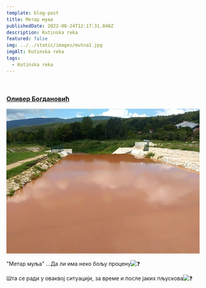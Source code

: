 ```yaml
---
template: blog-post
title: Метар муља
publishedDate: 2022-08-24T12:17:31.846Z
description: Kutinska reka
featured: false
img: ../../static/images/mutna1.jpg
imgAlt: Kutinska reka
tags:
  - Kutinska reka
---
```

[](https://www.facebook.com/groups/1460675787482934/user/100003770464841/?__cft__[0]=AZXYxCLXjhXtWuYPDugYDN47dCBP25I0ekg-lRndSEFoTIx_0oglKWcdXucfS5maCwBHrT1GxqAadvrlZYc7WTs4F2CJO-RVkCwSwq0ZfE105yi1eT1iAbAeb-LJWlvtiuIq_jZ6dopzKZs6_cOkLRNqwxLD_ZEWfYdNTw8GyYe0xQvHKNgxnbLqDW0ZGZXnFYI&__tn__=%3C%2CP-R)[![](<>)](https://www.facebook.com/groups/1460675787482934/user/100003770464841/?__cft__[0]=AZXYxCLXjhXtWuYPDugYDN47dCBP25I0ekg-lRndSEFoTIx_0oglKWcdXucfS5maCwBHrT1GxqAadvrlZYc7WTs4F2CJO-RVkCwSwq0ZfE105yi1eT1iAbAeb-LJWlvtiuIq_jZ6dopzKZs6_cOkLRNqwxLD_ZEWfYdNTw8GyYe0xQvHKNgxnbLqDW0ZGZXnFYI&__tn__=%3C%2CP-R)

### **[Оливер Богдановић](https://www.facebook.com/groups/1460675787482934/user/100003770464841/?__cft__[0]=AZXYxCLXjhXtWuYPDugYDN47dCBP25I0ekg-lRndSEFoTIx_0oglKWcdXucfS5maCwBHrT1GxqAadvrlZYc7WTs4F2CJO-RVkCwSwq0ZfE105yi1eT1iAbAeb-LJWlvtiuIq_jZ6dopzKZs6_cOkLRNqwxLD_ZEWfYdNTw8GyYe0xQvHKNgxnbLqDW0ZGZXnFYI&__tn__=-UC%2CP-R)**

![Kutinska reka](../../static/images/mutna2.jpg "Kutinska reka")

"Метар муља" ...Да ли има неко бољу процену![❓](https://static.xx.fbcdn.net/images/emoji.php/v9/td3/1.5/16/2753.png)

Шта се ради у оваквој ситуацији, за време и после јаких пљускова![❓](https://static.xx.fbcdn.net/images/emoji.php/v9/td3/1.5/16/2753.png)